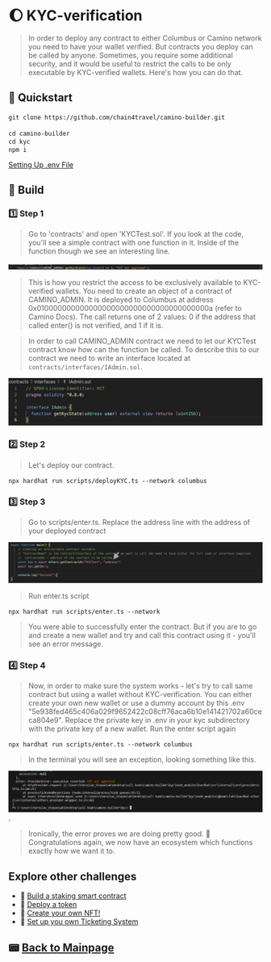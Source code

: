 #  🌔 KYC-verification

> In order to deploy any contract to either Columbus or Camino network you need to have your wallet verified. But contracts you deploy can be called by anyone. Sometimes, you require some additional security, and it would be useful to restrict the calls to be only executable by KYC-verified wallets. Here's how you can do that.

## 🌌 Quickstart

```
git clone https://github.com/chain4travel/camino-builder.git

cd camino-builder
cd kyc
npm i
```

[Setting Up .env File](../setup/README.md#setting-up-env-file)

## 🌳 Build

### 1️⃣ Step 1

> Go to 'contracts' and open 'KYCTest.sol'. If you look at the code, you'll see a simple contract with one function in it. Inside of the function though we see an interesting line.


![image](https://github.com/juuroudojo/toolsReal/blob/main/images/Image%2030.08.2023%20at%2015.32.jpeg)

> This is how you restrict the access to be exclusively available to KYC-verified wallets. You need to create an object of a contract of CAMINO_ADMIN. It is deployed to Columbus at address 0x010000000000000000000000000000000000000a (refer to Camino Docs). The call returns one of 2 values:
0 if the address that called enter() is not verified, and 1 if it is.

> In order to call CAMINO_ADMIN contract we need to let our KYCTest contract know how can the function be called. To describe this to our contract we need to write an interface located at `contracts/interfaces/IAdmin.sol`.

![image](https://github.com/juuroudojo/toolsReal/blob/main/images/Image%2030.08.2023%20at%2015.40.jpeg)

### 2️⃣ Step 2
> Let's deploy our contract.

```
npx hardhat run scripts/deployKYC.ts --network columbus
```

### 3️⃣ Step 3
> Go to scripts/enter.ts. Replace the address line with the address of your deployed contract

![image](https://github.com/juuroudojo/toolsReal/blob/main/images/Image%2030.08.2023%20at%2015.44.jpeg)

> Run enter.ts script

```
npx hardhat run scripts/enter.ts --network
```

> You were able to successfully enter the contract. But if you are to go and create a new wallet and try and call this contract using it - you'll see an error message.

### 4️⃣ Step 4

> Now, in order to make sure the system works - let's try to call same contract but using a wallet without KYC-verification. You can either create your own new wallet or use a dummy account by this .env "5e938fed465c406a029f9652422c08cff76aca6b10e141421702a60ceca804e9". Replace the private key in .env in your kyc subdirectory with the private key of a new wallet. Run the enter script again

```
npx hardhat run scripts/enter.ts --network columbus
```

> In the terminal you will see an exception, looking something like this. 

![image](https://github.com/juuroudojo/toolsReal/blob/main/images/2023-09-11%2001.44.40.jpg).

> Ironically, the error proves we are doing pretty good. 💝 Congratulations again, we now have an ecosystem which functions exactly how we want it to.





## Explore other challenges
 - 🍇  [Build a staking smart contract](https://github.com/chain4travel/camino-builder/tree/c4t/staking)
 - 🥝  [Deploy a token](https://github.com/chain4travel/camino-builder/tree/c4t/token)
 - 🍓  [Create your own NFT!](https://github.com/chain4travel/camino-builder/tree/c4t/nft)
 - 🍍  [Set up you own Ticketing System](https://github.com/chain4travel/camino-builder/tree/token-gate/)

## 📟 [Back to Mainpage](https://github.com/chain4travel/camino-builder)
